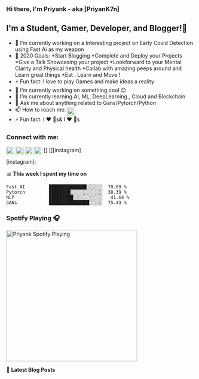 ### Hi there, I'm Priyank  - aka [PriyanK7n]
## I'm a Student, Gamer, Developer, and Blogger!👋

- 🔭 I’m currently working on a Interesting project on Early Covid Detection using Fast Ai as my weapon 
- 🥅 2020 Goals: *Start Blogging
                 *Complete and Deploy your Projects
                 *Give a Talk Showcasing your project
                 *Lookforward to your Mental Clarity and Physical health
                 *Collab with amazing peeps around and Learn great things
                 *Eat , Learn and Move !
- ⚡ Fun fact: I love to play Games and make ideas a reality
- 🔭 I’m currently working on something cool :wink:
- 🌱 I’m currently learning AI, ML, DeepLearning , Cloud and Blockchain
- 💬 Ask me about anything related to Gans/Pytorch/Python 
- 📫 How to reach me: 
[<img align="middle" alt="PriyanK7n | Twitter" width="22px" src="https://cdn.jsdelivr.net/npm/simple-icons@v3/icons/twitter.svg" />][twitter]
- ⚡ Fun fact: I :heart: :dog:s&
              I :heart: :pizza:s
### Connect with me:             
[<img align="left" alt="PriyanK7n | YouTube" width="22px" src="https://cdn.jsdelivr.net/npm/simple-icons@v3/icons/youtube.svg" />]
[<img align="left" alt="PriyanK7n | Twitter" width="22px" src="https://cdn.jsdelivr.net/npm/simple-icons@v3/icons/twitter.svg" />][twitter]
[<img align="left" alt="PriyanK7n | LinkedIn" width="22px" src="https://cdn.jsdelivr.net/npm/simple-icons@v3/icons/linkedin.svg" />][linkedin]
[<img align="left" alt="PriyanK7n | Instagram" width="22px" src="https://cdn.jsdelivr.net/npm/simple-icons@v3/icons/instagram.svg" />][instagram]

[twitter]: https://twitter.com/PriyanK_7n
[youtube]: https://www.youtube.com/channel/UCB57bZrN3qlNyqaA_g-ML6g 
[linkedin]:https://linkedin.com/in/priyank-negi-70701919
[instagram]:

📊 **This week I spent my time on**
<!--START_SECTION:waka-->
```text
Fast AI         ██████████████░░░░░░  70.09 % 
Pytorch         ████████░░░░░░░░░░░░  38.39 % 
NLP             █████████░░░░░░░░░░░   41.64 % 
GANs            ███████████████░░░░░  75.43 % 
```
<!--END_SECTION:waka-->

### Spotify Playing 🎧
[<img src="https://now-playing-codestackr.vercel.app/api/spotify-playing" alt="Priyank Spotify Playing" width="350" />](https://open.spotify.com/user/swyqyimdc12jajde4vpwd2x1b)

📕 **Latest Blog Posts**
<!-- BLOG-POST-LIST:START -->

<!-- BLOG-POST-LIST:END -->

